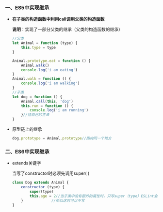 ### 一、ES5中实现继承

* **在子类的构造函数中利用call调用父类的构造函数**

  **说明**：实现了一部分父类的继承（父类的构造函数的继承）

  ```` javascript 
  //父类
  let Animal = function (type) {
      this.type = type
  }
  
  Animal.prototype.eat = function () {
      Animal.walk()
      console.log('i am eating')
  }
  Animal.walk = function () {
      console.log('i am walking')
  }
  //子类
  let dog = function () {
      Animal.call(this, 'dog')
      this.run = function () {
          console.log('i am running')
      }//挂自己的方法
  }
  ````

* 原型链上的继承

  ```` javascript
  dog.prototype = Animal.prototype//指向同一个地方
  ````

### 二、ES6中实现继承

* extends关键字

  当写了constructor时必须先调用super( )

  ```` javascript
  class Dog extends Animal {
      constructor (type) {
          super(type)
          this.age = 2//当子类中没有额外的属性时，只写super（type）ESLint会报错
      }				//所以这时可以不写
  }
  ````

  